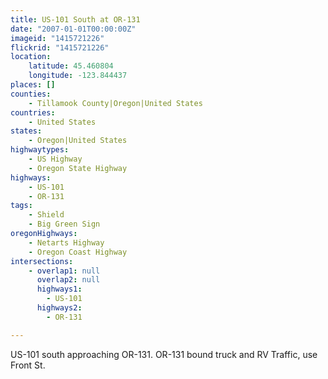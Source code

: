 ```yaml
---
title: US-101 South at OR-131
date: "2007-01-01T00:00:00Z"
imageid: "1415721226"
flickrid: "1415721226"
location:
    latitude: 45.460804
    longitude: -123.844437
places: []
counties:
    - Tillamook County|Oregon|United States
countries:
    - United States
states:
    - Oregon|United States
highwaytypes:
    - US Highway
    - Oregon State Highway
highways:
    - US-101
    - OR-131
tags:
    - Shield
    - Big Green Sign
oregonHighways:
    - Netarts Highway
    - Oregon Coast Highway
intersections:
    - overlap1: null
      overlap2: null
      highways1:
        - US-101
      highways2:
        - OR-131

---
```

US-101 south approaching OR-131.  OR-131 bound truck and RV Traffic, use Front St.